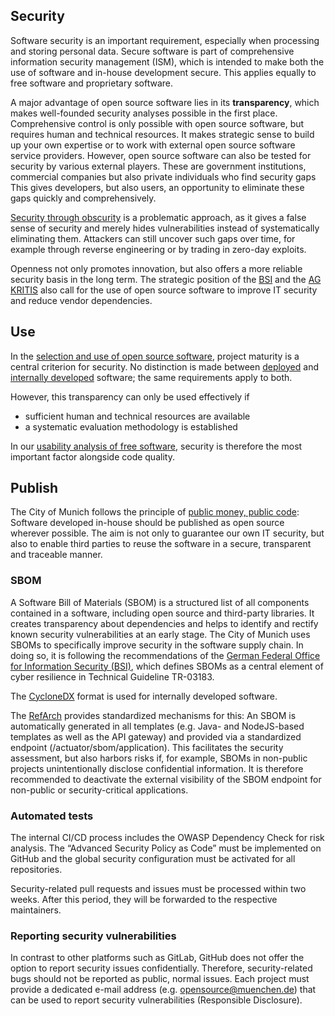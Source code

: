 ## Security

Software security is an important requirement, especially when processing and storing personal data.
Secure software is part of comprehensive information security management (ISM), which is intended to make both the use of software and in-house development secure.
This applies equally to free software and proprietary software.

A major advantage of open source software lies in its __transparency__, which makes well-founded security analyses possible in the first place.
Comprehensive control is only possible with open source software, but requires human and technical resources.
It makes strategic sense to build up your own expertise or to work with external open source software service providers.
However, open source software can also be tested for security by various external players.
These are government institutions, commercial companies but also private individuals who find security gaps
This gives developers, but also users, an opportunity to eliminate these gaps quickly and comprehensively.

[Security through obscurity](https://en.wikipedia.org/wiki/Security_through_obscurity) is a problematic approach, as it gives a false sense of security and merely hides vulnerabilities instead of systematically eliminating them.
Attackers can still uncover such gaps over time, for example through reverse engineering or by trading in zero-day exploits.

Openness not only promotes innovation, but also offers a more reliable security basis in the long term.
The strategic position of the [BSI](https://www.bsi.bund.de/DE/Themen/Unternehmen-und-Organisationen/Informationen-und-Empfehlungen/Freie-Software/freie-software.html) and the [AG KRITIS](https://ag.kritis.info/politische-forderungen/#opensource) also call for the use of open source software to improve IT security and reduce vendor dependencies.


## Use

In the [selection and use of open source software](usability-analysis), project maturity is a central criterion for security.
No distinction is made between [deployed](use) and [internally developed](publish) software; the same requirements apply to both.

However, this transparency can only be used effectively if

- sufficient human and technical resources are available
- a systematic evaluation methodology is established

In our [usability analysis of free software](usability-analysis#security), security is therefore the most important factor alongside code quality.

## Publish

The City of Munich follows the principle of [public money, public code](publish):
Software developed in-house should be published as open source wherever possible.
The aim is not only to guarantee our own IT security, but also to enable third parties to reuse the software in a secure, transparent and traceable manner.

### SBOM

A Software Bill of Materials (SBOM) is a structured list of all components contained in a software, including open source and third-party libraries.
It creates transparency about dependencies and helps to identify and rectify known security vulnerabilities at an early stage.
The City of Munich uses SBOMs to specifically improve security in the software supply chain. In doing so, it is following the recommendations of the [German Federal Office for Information Security (BSI)](https://www.bsi.bund.de/DE/Service-Navi/Presse/Alle-Meldungen-News/Meldungen/TR-03183-2-SBOM-Anforderungen.html), which defines SBOMs as a central element of cyber resilience in Technical Guideline TR-03183.

The [CycloneDX](https://cyclonedx.org/) format is used for internally developed software.

The [RefArch](https://refarch.oss.muenchen.de/cross-cutting-concepts/security.html) provides standardized mechanisms for this: An SBOM is automatically generated in all templates (e.g. Java- and NodeJS-based templates as well as the API gateway) and provided via a standardized endpoint (/actuator/sbom/application).
This facilitates the security assessment, but also harbors risks if, for example, SBOMs in non-public projects unintentionally disclose confidential information. It is therefore recommended to deactivate the external visibility of the SBOM endpoint for non-public or security-critical applications.

### Automated tests

The internal CI/CD process includes the OWASP Dependency Check for risk analysis.
The “Advanced Security Policy as Code” must be implemented on GitHub and the global security configuration must be activated for all repositories.

Security-related pull requests and issues must be processed within two weeks. After this period, they will be forwarded to the respective maintainers.

### Reporting security vulnerabilities

In contrast to other platforms such as GitLab, GitHub does not offer the option to report security issues confidentially. Therefore, security-related bugs should not be reported as public, normal issues.
Each project must provide a dedicated e-mail address (e.g. [opensource@muenchen.de](mailto:opensource@muenchen.de)) that can be used to report security vulnerabilities (Responsible Disclosure).
